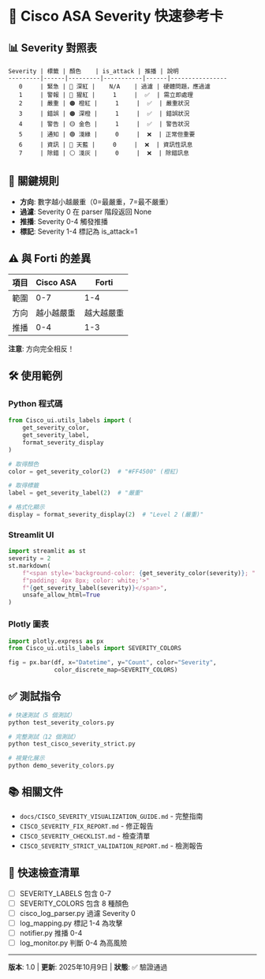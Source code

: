# 🎯 Cisco ASA Severity 快速參考卡

## 📊 Severity 對照表

```
Severity | 標籤 | 顏色    | is_attack | 推播 | 說明
---------|------|---------|-----------|------|----------------
   0     | 緊急 | 🔴 深紅 |    N/A    | 過濾 | 硬體問題，應過濾
   1     | 警報 | 🔴 猩紅 |     1     |  ✅  | 需立即處理
   2     | 嚴重 | 🟠 橙紅 |     1     |  ✅  | 嚴重狀況
   3     | 錯誤 | 🟠 深橙 |     1     |  ✅  | 錯誤狀況
   4     | 警告 | 🟡 金色 |     1     |  ✅  | 警告狀況
   5     | 通知 | 🟢 淺綠 |     0     |  ❌  | 正常但重要
   6     | 資訊 | 🔵 天藍 |     0     |  ❌  | 資訊性訊息
   7     | 除錯 | ⚪ 淺灰 |     0     |  ❌  | 除錯訊息
```

## 🔑 關鍵規則

- **方向**: 數字越小越嚴重（0=最嚴重，7=最不嚴重）
- **過濾**: Severity 0 在 parser 階段返回 None
- **推播**: Severity 0-4 觸發推播
- **標記**: Severity 1-4 標記為 is_attack=1

## ⚠️ 與 Forti 的差異

| 項目 | Cisco ASA | Forti |
|------|-----------|-------|
| 範圍 | 0-7 | 1-4 |
| 方向 | 越小越嚴重 | 越大越嚴重 |
| 推播 | 0-4 | 1-3 |

**注意**: 方向完全相反！

## 🛠️ 使用範例

### Python 程式碼
```python
from Cisco_ui.utils_labels import (
    get_severity_color,
    get_severity_label,
    format_severity_display
)

# 取得顏色
color = get_severity_color(2)  # "#FF4500" (橙紅)

# 取得標籤
label = get_severity_label(2)  # "嚴重"

# 格式化顯示
display = format_severity_display(2)  # "Level 2 (嚴重)"
```

### Streamlit UI
```python
import streamlit as st
severity = 2
st.markdown(
    f"<span style='background-color: {get_severity_color(severity)}; "
    f"padding: 4px 8px; color: white;'>"
    f"{get_severity_label(severity)}</span>",
    unsafe_allow_html=True
)
```

### Plotly 圖表
```python
import plotly.express as px
from Cisco_ui.utils_labels import SEVERITY_COLORS

fig = px.bar(df, x="Datetime", y="Count", color="Severity",
             color_discrete_map=SEVERITY_COLORS)
```

## ✅ 測試指令

```bash
# 快速測試（5 個測試）
python test_severity_colors.py

# 完整測試（12 個測試）
python test_cisco_severity_strict.py

# 視覺化展示
python demo_severity_colors.py
```

## 📚 相關文件

- `docs/CISCO_SEVERITY_VISUALIZATION_GUIDE.md` - 完整指南
- `CISCO_SEVERITY_FIX_REPORT.md` - 修正報告
- `CISCO_SEVERITY_CHECKLIST.md` - 檢查清單
- `CISCO_SEVERITY_STRICT_VALIDATION_REPORT.md` - 檢測報告

## 🎯 快速檢查清單

- [ ] SEVERITY_LABELS 包含 0-7
- [ ] SEVERITY_COLORS 包含 8 種顏色
- [ ] cisco_log_parser.py 過濾 Severity 0
- [ ] log_mapping.py 標記 1-4 為攻擊
- [ ] notifier.py 推播 0-4
- [ ] log_monitor.py 判斷 0-4 為高風險

---

**版本**: 1.0 | **更新**: 2025年10月9日 | **狀態**: ✅ 驗證通過
